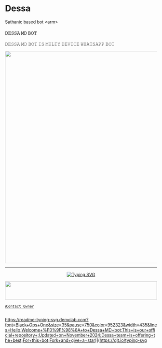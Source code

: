 # Dessa
Sathanic based bot &lt;arm>
####     𝙳𝙴𝚂𝚂𝙰 𝙼𝙳 𝙱𝙾𝚃   ###
𝙳𝙴𝚂𝚂𝙰 𝙼𝙳 𝙱𝙾𝚃 𝙸𝚂 𝙼𝚄𝙻𝚃𝚈 𝙳𝙴𝚅𝙸𝙲𝙴 𝚆𝙷𝙰𝚃𝚂𝙰𝙿𝙿 𝙱𝙾𝚃

<p align="center">
<a href="https://github.com/Adarshdeav/Dessa">
    <img src="https://cdn.ironman.my.id/i/9e9ofk.jpeg"  width="700px">
</a>
<hr>

<p align="center">
<a href="https://git.io/typing-svg"><img src="https://readme-typing-svg.demolab.com?font=Fira+Code&weight=700&size=20&pause=1000&color=5513F7&width=435&lines=DESSA+MD+BASED+ON+LYFE+BOT" alt="Typing SVG" /></a>
</p>

<img src="https://i.imgur.com/dBaSKWF.gif" height="60" width="100%">

   [`ℹ️Contact Owner`](https://wa.me/917907738112)

<a href="#"><img src="http://readme-typing-svg.herokuapp.com?color=ff00ab&center=true&vCenter=true&multiline=false&lines=QUEEN+DESSA+WHATSAPP+BOT" alt="">

https://readme-typing-svg.demolab.com?font=Black+Ops+One&size=35&pause=750&color=952323&width=435&lines=Hello;Welcome+%F0%9F%98%8A+to+Dessa+MD+bot;This+is+our+official+repository+;Updated+on+November+2024;Dessa+team+is+offering+the+best;For+this+bot;Fork+and+give+a+star)](https://git.io/typing-svg
